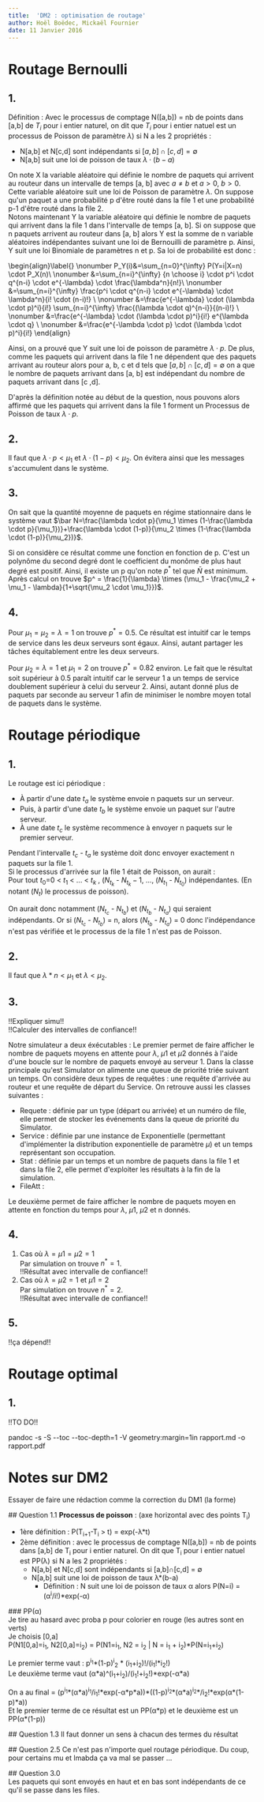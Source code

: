 ```yaml
---
title:  'DM2 : optimisation de routage'
author: Hoël Boëdec, Mickaël Fournier
date: 11 Janvier 2016
---
```


# Routage Bernoulli

## 1.

Définition : Avec le processus de comptage N([a,b]) = nb de points dans [a,b] de $T_i$ pour i entier naturel, on dit que $T_i$ pour i entier natuel est un processus de Poisson de paramètre $\lambda$) si N a les 2 propriétés :
  - N[a,b] et N[c,d] sont indépendants si $[a, b] \cap [c, d] = \emptyset$
  - N[a,b] suit une loi de poisson de taux $\lambda \cdot (b-a)$

On note X la variable aléatoire qui définie le nombre de paquets qui arrivent au routeur dans un intervalle de temps [a, b] avec $a\not=b$ et $a>0$, $b>0$. Cette variable aléatoire suit une loi de Poisson de paramètre $\lambda$. On suppose qu'un paquet a une probabilité p d'être routé dans la file 1 et une probabilité p-1 d'être routé dans la file 2.  
Notons maintenant Y la variable aléatoire qui définie le nombre de paquets qui arrivent dans la file 1 dans l'intervalle de temps [a, b]. Si on suppose que n paquets arrivent au routeur dans [a, b] alors Y est la somme de n variable aléatoires indépendantes suivant une loi de Bernouilli de paramètre p. Ainsi, Y suit une loi Binomiale de paramètres n et p. Sa loi de probabilité est donc :

\begin{align}\label{}
      \nonumber P_Y(i)&=\sum_{n=0}^{\infty} P(Y=i|X=n) \cdot P_X(n)\\
      \nonumber &=\sum_{n=i}^{\infty} {n \choose i} \cdot p^i \cdot q^{n-i} \cdot e^{-\lambda} \cdot \frac{\lambda^n}{n!}\\
      \nonumber &=\sum_{n=i}^{\infty} \frac{p^i \cdot q^{n-i} \cdot e^{-\lambda} \cdot \lambda^n}{i! \cdot (n-i)!} \\
      \nonumber &=\frac{e^{-\lambda} \cdot (\lambda \cdot p)^i}{i!}  \sum_{n=i}^{\infty} \frac{(\lambda \cdot q)^{n-i}}{(n-i)!} \\
      \nonumber &=\frac{e^{-\lambda} \cdot (\lambda \cdot p)^i}{i!} e^{\lambda \cdot q} \\
      \nonumber &=\frac{e^{-\lambda \cdot p} \cdot (\lambda \cdot p)^i}{i!}
      \end{align}

Ainsi, on a prouvé que Y suit une loi de poisson de paramètre $\lambda \cdot p$. De plus, comme les paquets qui arrivent dans la file 1 ne dépendent que des paquets arrivant au routeur alors pour a, b, c et d tels que $[a, b] \cap [c, d] = \emptyset$ on a que le nombre de paquets arrivant dans [a, b] est indépendant du nombre de paquets arrivant dans [c ,d].  

D'après la définition notée au début de la question, nous pouvons alors affirmé que les paquets qui arrivent dans la file 1 forment un Processus de Poisson de taux $\lambda \cdot p$.

## 2.
Il faut que $\lambda \cdot p<\mu_1$ et $\lambda \cdot (1-p)<\mu_2$. On évitera ainsi que les messages s'accumulent dans le système.

## 3.
On sait que la quantité moyenne de paquets en régime stationnaire dans le système vaut $\bar N=\frac{\lambda \cdot p}{\mu_1 \times (1-\frac{\lambda \cdot p}{\mu_1})}+\frac{\lambda \cdot (1-p)}{\mu_2 \times (1-\frac{\lambda \cdot (1-p)}{\mu_2})}$.

Si on considère ce résultat comme une fonction en fonction de p. C'est un polynôme du second degré dont le coefficient du monôme de plus haut degré est positif. Ainsi, il existe un p qu'on note $p^*$ tel que $\bar N$ est minimum.
Après calcul on trouve $p^ = \frac{1}{\lambda} \times (\mu_1 - \frac{\mu_2 + \mu_1 - \lambda}{1+\sqrt{\mu_2 \cdot \mu_1}})$.

## 4.
Pour $\mu_1=\mu_2=\lambda=1$ on trouve $p^*=0.5$. Ce résultat est intuitif car le temps de service dans les deux serveurs sont égaux. Ainsi, autant partager les tâches équitablement entre les deux serveurs.

Pour $\mu_2=\lambda=1$ et $\mu_1=2$ on trouve $p^*=0.82$ environ. Le fait que le résultat soit supérieur à 0.5 paraît intuitif car le serveur 1 a un temps de service doublement supérieur à celui du serveur 2. Ainsi, autant donné plus de paquets par seconde au serveur 1 afin de minimiser le nombre moyen total de paquets dans le système.

# Routage périodique

## 1.
Le routage est ici périodique :

- À partir d'une date $t_a$ le système envoie n paquets sur un serveur.
- Puis, à partir d'une date $t_b$ le système envoie un paquet sur l'autre serveur.
- À une date $t_c$ le système recommence à envoyer n paquets sur le premier serveur.

Pendant l'intervalle $t_c$ - $t_a$ le système doit donc envoyer exactement n paquets sur la file 1.    
Si le processus d'arrivée sur la file 1 était de Poisson, on aurait :  
Pour tout $t_0$=0 < $t_1$ < ... < $t_k$ , ($N_t_k$ - $N_t_k-1$, ..., ($N_t_1$ - $N_t_0$) indépendantes. (En notant ($N_t$) le processus de poisson).

On aurait donc notamment ($N_t_c$ - $N_t_b$) et ($N_t_b$ - $N_t_a$) qui seraient indépendants. Or si ($N_t_c$ - $N_t_b$) = n, alors ($N_t_b$ - $N_t_a$) = 0 donc l'indépendance n'est pas vérifiée et le processus de la file 1 n'est pas de Poisson.

## 2.
Il faut que $\lambda*n<\mu_1$ et $\lambda<\mu_2$.

## 3.

!!Expliquer simu!!  
!!Calculer des intervalles de confiance!!

Notre simulateur a deux éxécutables : Le premier permet de faire afficher le nombre de paquets moyens en attente pour $\lambda$, $\mu1$ et $\mu2$ donnés à l'aide d'une boucle sur le nombre de paquets envoyé au serveur 1. Dans la classe principale qu'est Simulator on alimente une queue de priorité triée suivant un temps. On considère deux types de requêtes : une requête d'arrivée au routeur et une requête de départ du Service. On retrouve aussi les classes suivantes :

  - Requete : définie par un type (départ ou arrivée) et un numéro de file, elle permet de stocker les événements dans la queue de priorité du Simulator.
  - Service : définie par une instance de Exponentielle (permettant d'implémenter la distribution exponentielle de paramètre $\mu$) et un temps représentant son occupation.
  - Stat : définie par un temps et un nombre de paquets dans la file 1 et dans la file 2, elle permet d'exploiter les résultats à la fin de la simulation.
  - FileAtt :

Le deuxième permet de faire afficher le nombre de paquets moyen en attente en fonction du temps pour $\lambda$, $\mu1$, $\mu2$ et n donnés.

## 4.

1. Cas où $\lambda=\mu1=\mu2=1$  
  Par simulation on trouve $n^*=1$.  
  !!Résultat avec intervalle de confiance!!
2. Cas où $\lambda=\mu2=1$ et $\mu1=2$  
  Par simulation on trouve $n^*=2$.  
  !!Résultat avec intervalle de confiance!!

## 5.
!!ça dépend!!

# Routage optimal

## 1.
!!TO DO!!

pandoc -s -S --toc --toc-depth=1 -V geometry:margin=1in rapport.md -o rapport.pdf


# Notes sur DM2
Essayer de faire une rédaction comme la correction du DM1 (la forme)

## Question 1.1
**Processus de poisson** :
(axe horizontal avec des points T<sub>i</sub>)
- 1ère définition : P(T<sub>i+1</sub>-T<sub>i</sub> > t) = exp(-&lambda;\*t)
- 2ème définition : avec le processus de comptage N([a,b]) = nb de points dans [a,b] de T<sub>i</sub> pour i entier naturel. On dit que T<sub>i</sub> pour i entier natuel est PP(&lambda;) si N a les 2 propriétés :
  - N[a,b] et N[c,d] sont indépendants si \[a,b]&cap;[c,d] = &empty;
  - N[a,b] suit une loi de poisson de taux &lambda;\*(b-a)
    - Définition : N suit une loi de poisson de taux &alpha; alors P(N=i) = (&alpha;<sup>i</sup>/i!)\*exp(-&alpha;)

### PP(&alpha;)  
Je tire au hasard avec proba p pour colorier en rouge (les autres sont en verts)  
Je choisis [0,a]  
P(N1[0,a]=i<sub>1</sub>, N2[0,a]=i<sub>2</sub>) = P(N1=i<sub>1</sub>, N2 = i<sub>2</sub> | N = i<sub>1</sub> + i<sub>2</sub>)\*P(N=i<sub>1</sub>+i<sub>2</sub>)

Le premier terme vaut : p<sup>i<sub>1</sub></sup>\*(1-p)<sup>i</sup><sub>2</sub> * (i<sub>1</sub>+i<sub>2</sub>)!/(i<sub>1</sub>!\*i<sub>2</sub>!)  
Le deuxième terme vaut (&alpha;\*a)^(i<sub>1</sub>+i<sub>2</sub>)/(i<sub>1</sub>!+i<sub>2</sub>!)\*exp(-&alpha;\*a)

On a au final = (p<sup>i<sub>1</sub></sup>\*(&alpha;\*a)<sup>i<sub>1</sub></sup>/i<sub>1</sub>!\*exp(-&alpha;\*p*a))\*((1-p)<sup>i<sub>2</sub></sup>\*(&alpha;\*a)<sup>i<sub>2</sub></sup>\*/i<sub>2</sub>!\*exp(&alpha;\*(1-p)\*a))  
Et le premier terme de ce résultat est un PP(&alpha;\*p) et le deuxième est un PP(&alpha;\*(1-p))  

## Question 1.3
Il faut donner un sens à chacun des termes du résultat


## Question 2.5
Ce n'est pas n'importe quel routage périodique. Du coup, pour certains mu et lmabda ça va mal se passer ...

## Question 3.0  
Les paquets qui sont envoyés en haut et en bas sont indépendants de ce qu'il se passe dans les files.
